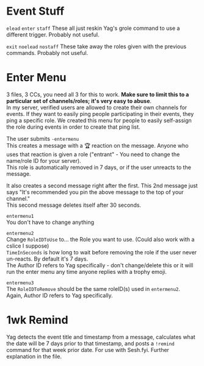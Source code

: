 # Event Stuff
`elead`
`enter`
`staff`
These all just reskin Yag's grole command to use a different trigger. Probably not useful.

`exit`
`noelead`
`nostaff`
These take away the roles given with the previous commands. Probably not useful.

# Enter Menu
3 files, 3 CCs, you need all 3 for this to work. **Make sure to limit this to a particular set of channels/roles; it's very easy to abuse**.     
In my server, verified users are allowed to create their own channels for events. If they want to easily ping people participating in their events, they ping a specific role. We created this menu for people to easily self-assign the role during events in order to create that ping list. 

The user submits `-entermenu`    
This creates a message with a 🏆 reaction on the message. Anyone who uses that reaction is given a role ("entrant" - You need to change the name/role ID for your server).    
This role is automatically removed in 7 days, or if the user unreacts to the message. 

It also creates a second message right after the first. This 2nd message just says "It's recommended you pin the above message to the top of your channel."   
This second message deletes itself after 30 seconds.

`entermenu1`   
You don't have to change anything

`entermenu2`   
Change `RoleIDToUse` to... the Role you want to use. (Could also work with a cslice I suppose)     
`TimeInSeconds` is how long to wait before removing the role if the user never un-reacts. By default it's 7 days.    
The Author ID refers to Yag specifically - don't change/delete this or it will run the enter menu any time anyone replies with a trophy emoji.   

`entermenu3`   
The `RoleIDToRemove` should be the same roleID(s) used in `entermenu2`.   
Again, Author ID refers to Yag specifically.

# 1wk Remind

Yag detects the event title and timestamp from a message, calculates what the date will be 7 days prior to that timestamp, and posts a `!remind` command for that week prior date. For use with Sesh.fyi. Further explanation in the file.
